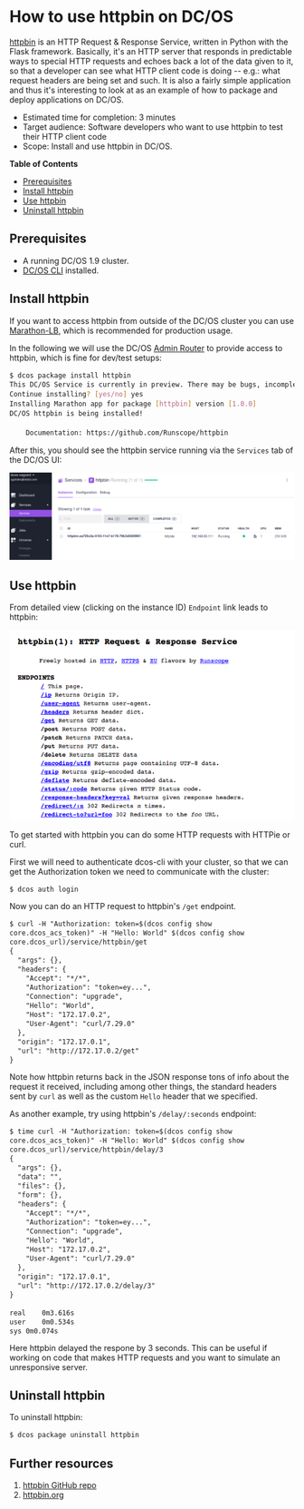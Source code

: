 # How to use httpbin on DC/OS

[httpbin](https://github.com/kennethreitz/httpbin) is an HTTP Request &
Response Service, written in Python with the Flask framework. Basically, it's
an HTTP server that responds in predictable ways to special HTTP requests and
echoes back a lot of the data given to it, so that a developer can see what
HTTP client code is doing -- e.g.: what request headers are being set and such.
It is also a fairly simple application and thus it's interesting to look at as
an example of how to package and deploy applications on DC/OS.

- Estimated time for completion: 3 minutes
- Target audience: Software developers who want to use httpbin to test their
  HTTP client code
- Scope: Install and use httpbin in DC/OS.

**Table of Contents**

- [Prerequisites](#prerequisites)
- [Install httpbin](#install-httpbin)
- [Use httpbin](#use-httpbin)
- [Uninstall httpbin](#uninstall-httpbin)

## Prerequisites

- A running DC/OS 1.9 cluster.
- [DC/OS CLI](https://dcos.io/docs/1.9/usage/cli/install/) installed.

## Install httpbin

If you want to access httpbin from outside of the DC/OS cluster you can use
[Marathon-LB](https://dcos.io/docs/1.9/usage/service-discovery/marathon-lb/),
which is recommended for production usage.

In the following we will use the DC/OS [Admin
Router](https://dcos.io/docs/1.9/development/dcos-integration/#-a-name-adminrouter-a-admin-router)
to provide access to httpbin, which is fine for dev/test setups:

```bash
$ dcos package install httpbin
This DC/OS Service is currently in preview. There may be bugs, incomplete features, incorrect documentation, or other discrepancies. Preview packages should never be used in production!
Continue installing? [yes/no] yes
Installing Marathon app for package [httpbin] version [1.0.0]
DC/OS httpbin is being installed!

	Documentation: https://github.com/Runscope/httpbin
```

After this, you should see the httpbin service running via the `Services` tab of the DC/OS UI:

![httpbin DC/OS service](img/services.png)

## Use httpbin

From detailed view (clicking on the instance ID) `Endpoint` link leads to httpbin:

![httpbin UI](img/httpbin-ui.png)

To get started with httpbin you can do some HTTP requests with HTTPie or curl.

First we will need to authenticate dcos-cli with your cluster, so that we can
get the Authorization token we need to communicate with the cluster:

```
$ dcos auth login
```

Now you can do an HTTP request to httpbin's `/get` endpoint.

```
$ curl -H "Authorization: token=$(dcos config show core.dcos_acs_token)" -H "Hello: World" $(dcos config show core.dcos_url)/service/httpbin/get
{
  "args": {},
  "headers": {
    "Accept": "*/*",
    "Authorization": "token=ey...",
    "Connection": "upgrade",
    "Hello": "World",
    "Host": "172.17.0.2",
    "User-Agent": "curl/7.29.0"
  },
  "origin": "172.17.0.1",
  "url": "http://172.17.0.2/get"
}
```

Note how httpbin returns back in the JSON response tons of info about the
request it received, including among other things, the standard headers sent by
`curl` as well as the custom `Hello` header that we specified.

As another example, try using httpbin's `/delay/:seconds` endpoint:

```
$ time curl -H "Authorization: token=$(dcos config show core.dcos_acs_token)" -H "Hello: World" $(dcos config show core.dcos_url)/service/httpbin/delay/3
{
  "args": {},
  "data": "",
  "files": {},
  "form": {},
  "headers": {
    "Accept": "*/*",
    "Authorization": "token=ey...",
    "Connection": "upgrade",
    "Hello": "World",
    "Host": "172.17.0.2",
    "User-Agent": "curl/7.29.0"
  },
  "origin": "172.17.0.1",
  "url": "http://172.17.0.2/delay/3"
}

real	0m3.616s
user	0m0.534s
sys	0m0.074s
```

Here httpbin delayed the respone by 3 seconds. This can be useful if working on
code that makes HTTP requests and you want to simulate an unresponsive server.

## Uninstall httpbin

To uninstall httpbin:

```bash
$ dcos package uninstall httpbin
```

## Further resources

1. [httpbin GitHub repo](https://github.com/kennethreitz/httpbin)
1. [httpbin.org](http://httpbin.org/)
